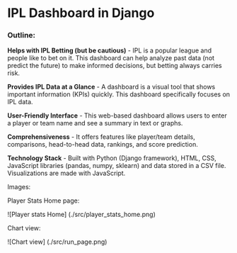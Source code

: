 # IPL Dashboard in Django

### Outline:

**Helps with IPL Betting (but be cautious)** - IPL is a popular league and people like to bet on it. This dashboard can help analyze past data (not predict the future) to make informed decisions, but betting always carries risk.

**Provides IPL Data at a Glance** - A dashboard is a visual tool that shows important information (KPIs) quickly. This dashboard specifically focuses on IPL data.

**User-Friendly Interface** - This web-based dashboard allows users to enter a player or team name and see a summary in text or graphs.

**Comprehensiveness** -  It offers features like player/team details, comparisons, head-to-head data, rankings, and score prediction.

**Technology Stack** - Built with Python (Django framework), HTML, CSS, JavaScript libraries (pandas, numpy, sklearn) and data stored in a CSV file. Visualizations are made with JavaScript.

Images:

Player Stats Home page:


![Player stats Home] (./src/player_stats_home.png)


Chart view:

![Chart view] (./src/run_page.png)